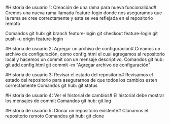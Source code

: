 #Historia de usuario 1: Creación de una rama para nueva funcionalidad#
Cremos una nueva rama llamada feature-login donde nos aseguramos que la rama se cree correctamente y esta se vea reflejada en el repositorio remoto

Comandos git hub:
git branch feature-login
git checkout feature-login
git push -u origin feature-login


#Historia de usuario 2: Agregar un archivo de configuracion#
Creamos un archivo de configuración, como config.html el cual agregamos al repositorio local y hacemos un commit con un mensaje descriptivo.
Comandos git hub:
git add config.html
git commit -m "Agregar archivo de configuración"


#Historia de usuario 3: Revisar el estado del repositorio#
Revisamos el estado del repositorio para asegurarnos de que todos los cambios esten correctamente
Comandos git hub: 
git status


#Historia de usuario 4: Ver el historial de cambios#
El historial debe mostrar los mensajes de commit
Comandos git hub:
git log


#Historia de usuario 5: Clonar un repositorio existente#
Clonamos el repositorio remoto
Comandos git hub: 
git clone

